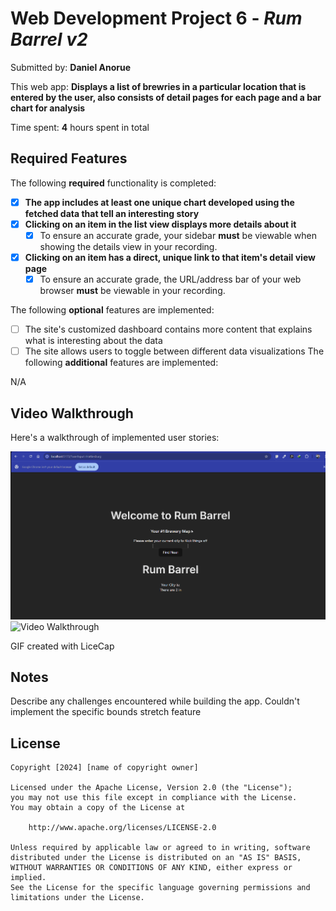 # Web Development Project 6 - *Rum Barrel v2*

Submitted by: **Daniel Anorue**

This web app: **Displays a list of brewries in a particular location that is entered by the user, also consists of detail pages for each page and a bar chart for analysis**

Time spent: **4** hours spent in total

## Required Features

The following **required** functionality is completed:

- [x] **The app includes at least one unique chart developed using the fetched data that tell an interesting story**
- [x] **Clicking on an item in the list view displays more details about it**
  - [x] To ensure an accurate grade, your sidebar **must** be viewable when showing the details view in your recording.
- [x] **Clicking on an item has a direct, unique link to that item's detail view page**
  - [x] To ensure an accurate grade, the URL/address bar of your web browser **must** be viewable in your recording.  

The following **optional** features are implemented:

- [ ] The site's customized dashboard contains more content that explains what is interesting about the data
- [ ] The site allows users to toggle between different data visualizations
The following **additional** features are implemented:

N/A

## Video Walkthrough

Here's a walkthrough of implemented user stories:

<img src='videoWalkthrough.gif' title='Video Walkthrough' width='' alt='Video Walkthrough' />
<img src='videoWalkthrough2.gif' title='Video Walkthrough' width='' alt='Video Walkthrough' />

<!-- Replace this with whatever GIF tool you used! -->
GIF created with LiceCap  
<!-- Recommended tools:
[Kap](https://getkap.co/) for macOS
[ScreenToGif](https://www.screentogif.com/) for Windows
[peek](https://github.com/phw/peek) for Linux. -->

## Notes

Describe any challenges encountered while building the app.
Couldn't implement the specific bounds stretch feature

## License

    Copyright [2024] [name of copyright owner]

    Licensed under the Apache License, Version 2.0 (the "License");
    you may not use this file except in compliance with the License.
    You may obtain a copy of the License at

        http://www.apache.org/licenses/LICENSE-2.0

    Unless required by applicable law or agreed to in writing, software
    distributed under the License is distributed on an "AS IS" BASIS,
    WITHOUT WARRANTIES OR CONDITIONS OF ANY KIND, either express or implied.
    See the License for the specific language governing permissions and
    limitations under the License.
